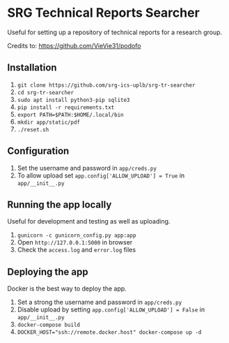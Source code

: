 # SRG Technical Reports Searcher

Useful for setting up a repository of technical reports for a research group.

Credits to: https://github.com/VieVie31/podofo

## Installation

1. `git clone https://github.com/srg-ics-uplb/srg-tr-searcher`
2. `cd srg-tr-searcher`
3. `sudo apt install python3-pip sqlite3`
4. `pip install -r requirements.txt`
5. `export PATH=$PATH:$HOME/.local/bin`
6. `mkdir app/static/pdf`
7. `./reset.sh`

## Configuration
1. Set the username and password in `app/creds.py`
2. To allow upload set `app.config['ALLOW_UPLOAD'] = True` in `app/__init__.py`

## Running the app locally
Useful for development and testing as well as uploading.

1. `gunicorn -c gunicorn_config.py app:app`
2. Open `http://127.0.0.1:5000` in browser
3. Check the `access.log` and `error.log` files 

## Deploying the app
Docker is the best way to deploy the app.

1.  Set a strong the username and password in `app/creds.py`
2.  Disable upload by setting `app.config['ALLOW_UPLOAD'] = False` in `app/__init__.py`
3. `docker-compose build`
4. `DOCKER_HOST="ssh://remote.docker.host" docker-compose up -d`


